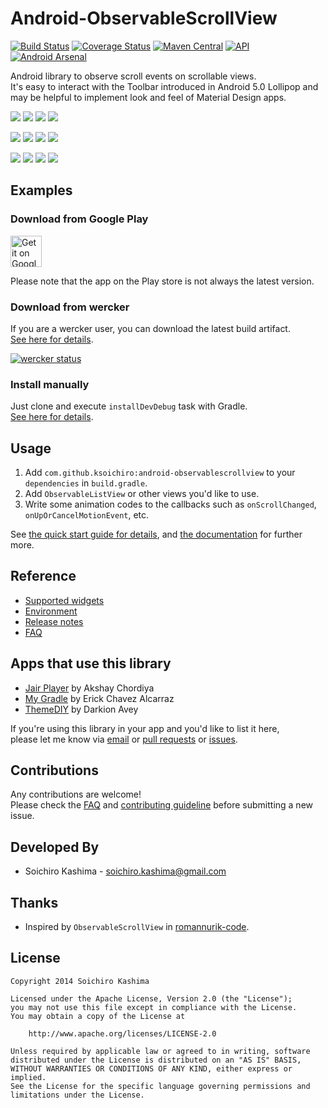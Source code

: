 # Android-ObservableScrollView

[![Build Status](http://img.shields.io/travis/ksoichiro/Android-ObservableScrollView.svg?style=flat)](https://travis-ci.org/ksoichiro/Android-ObservableScrollView)
[![Coverage Status](https://img.shields.io/coveralls/ksoichiro/Android-ObservableScrollView/master.svg?style=flat)](https://coveralls.io/r/ksoichiro/Android-ObservableScrollView?branch=master)
[![Maven Central](http://img.shields.io/maven-central/v/com.github.ksoichiro/android-observablescrollview.svg?style=flat)](https://github.com/ksoichiro/Android-ObservableScrollView/releases/latest)
[![API](https://img.shields.io/badge/API-9%2B-brightgreen.svg?style=flat)](https://android-arsenal.com/api?level=9)
[![Android Arsenal](https://img.shields.io/badge/Android%20Arsenal-Android--ObservableScrollView-brightgreen.svg?style=flat)](https://android-arsenal.com/details/1/1136)

Android library to observe scroll events on scrollable views.  
It's easy to interact with the Toolbar introduced in Android 5.0 Lollipop  and may be helpful to implement look and feel of Material Design apps.

![](https://raw.githubusercontent.com/ksoichiro/Android-ObservableScrollView/master/samples/images/demo12.gif)
![](https://raw.githubusercontent.com/ksoichiro/Android-ObservableScrollView/master/samples/images/demo10.gif)
![](https://raw.githubusercontent.com/ksoichiro/Android-ObservableScrollView/master/samples/images/demo11.gif)
![](https://raw.githubusercontent.com/ksoichiro/Android-ObservableScrollView/master/samples/images/demo13.gif)

![](https://raw.githubusercontent.com/ksoichiro/Android-ObservableScrollView/master/samples/images/demo1.gif)
![](https://raw.githubusercontent.com/ksoichiro/Android-ObservableScrollView/master/samples/images/demo2.gif)
![](https://raw.githubusercontent.com/ksoichiro/Android-ObservableScrollView/master/samples/images/demo3.gif)
![](https://raw.githubusercontent.com/ksoichiro/Android-ObservableScrollView/master/samples/images/demo4.gif)

![](https://raw.githubusercontent.com/ksoichiro/Android-ObservableScrollView/master/samples/images/demo5.gif)
![](https://raw.githubusercontent.com/ksoichiro/Android-ObservableScrollView/master/samples/images/demo6.gif)
![](https://raw.githubusercontent.com/ksoichiro/Android-ObservableScrollView/master/samples/images/demo7.gif)
![](https://raw.githubusercontent.com/ksoichiro/Android-ObservableScrollView/master/samples/images/demo8.gif)


## Examples

### Download from Google Play

<a href="https://play.google.com/store/apps/details?id=com.github.ksoichiro.android.observablescrollview.samples2"><img alt="Get it on Google Play" src="https://play.google.com/intl/en_us/badges/images/generic/en-play-badge.png" height="50px"/></a>

Please note that the app on the Play store is not always the latest version.

### Download from wercker

If you are a wercker user, you can download the latest build artifact.  
[See here for details](docs/example/wercker.md).

[![wercker status](https://app.wercker.com/status/8d1e27d9f4a662b25dbe70402733582b/m/master "wercker status")](https://app.wercker.com/project/bykey/8d1e27d9f4a662b25dbe70402733582b)

### Install manually

Just clone and execute `installDevDebug` task with Gradle.  
[See here for details](docs/example/android-studio.md).

## Usage

1. Add `com.github.ksoichiro:android-observablescrollview` to your `dependencies` in `build.gradle`.
1. Add `ObservableListView` or other views you'd like to use.
1. Write some animation codes to the callbacks such as `onScrollChanged`, `onUpOrCancelMotionEvent`, etc.

See [the quick start guide for details](docs/quick-start/index.md),
and [the documentation](docs/overview.md) for further more.

## Reference

* [Supported widgets](docs/reference/supported-widgets.md)
* [Environment](docs/reference/environment.md)
* [Release notes](docs/reference/release-notes.md)
* [FAQ](docs/faq.md)

## Apps that use this library

* [Jair Player](https://play.google.com/store/apps/details?id=aj.jair.music) by Akshay Chordiya
* [My Gradle](https://play.google.com/store/apps/details?id=se.project.generic.mygradle) by Erick Chavez Alcarraz
* [ThemeDIY](https://play.google.com/store/apps/details?id=net.darkion.theme.maker) by Darkion Avey

If you're using this library in your app and you'd like to list it here,  
please let me know via [email](mailto:soichiro.kashima@gmail.com) or [pull requests](https://github.com/ksoichiro/Android-ObservableScrollView/pulls) or [issues](https://github.com/ksoichiro/Android-ObservableScrollView/issues).


## Contributions

Any contributions are welcome!  
Please check the [FAQ](docs/faq.md) and [contributing guideline](https://github.com/ksoichiro/Android-ObservableScrollView/tree/master/CONTRIBUTING.md) before submitting a new issue.


## Developed By

* Soichiro Kashima - [soichiro.kashima@gmail.com](mailto:soichiro.kashima@gmail.com)


## Thanks

* Inspired by `ObservableScrollView` in [romannurik-code](https://code.google.com/p/romannurik-code/).


## License

```license
Copyright 2014 Soichiro Kashima

Licensed under the Apache License, Version 2.0 (the "License");
you may not use this file except in compliance with the License.
You may obtain a copy of the License at

    http://www.apache.org/licenses/LICENSE-2.0

Unless required by applicable law or agreed to in writing, software
distributed under the License is distributed on an "AS IS" BASIS,
WITHOUT WARRANTIES OR CONDITIONS OF ANY KIND, either express or implied.
See the License for the specific language governing permissions and
limitations under the License.
```

